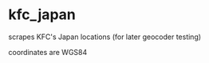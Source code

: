 kfc_japan
=========

scrapes KFC's Japan locations (for later geocoder testing)

coordinates are WGS84
